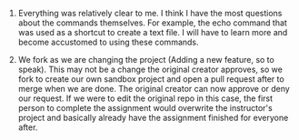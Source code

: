 1. Everything was relatively clear to me. I think I have the most questions about the commands themselves.
For example, the echo command that was used as a shortcut to create a text file. I will have to learn more
and become accustomed to using these commands.

2. We fork as we are changing the project (Adding a new feature, so to speak). This may not be a change
the original creator approves, so we fork to create our own sandbox project and open a pull request after
to merge when we are done. The original creator can now approve or deny our request. If we were to edit
the original repo in this case, the first person to complete the assignment would overwrite the
instructor's project and basically already have the assignment finished for everyone after.